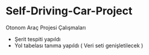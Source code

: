 # Self-Driving-Car-Project
Otonom Araç Projesi Çalışmaları
+ Şerit tespiti yapıldı
+ Yol tabelası tanıma yapıldı ( Veri seti genişletilecek )
